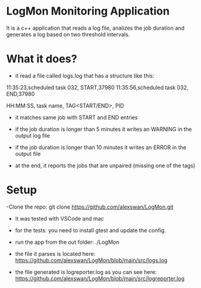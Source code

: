 # LogMon Monitoring Application


It is a c++ application that reads a log file, analizes the job duration and generates a log based on two threshold intervals.

# What it does?
- it read a file called logs.log that has a structure like this:

11:35:23,scheduled task 032, START,37980
11:35:56,scheduled task 032, END,37980

HH:MM:SS, task name, TAG<START/END>, PID

- it matches same job with START and END entries
- if the job duration is longer than 5 minutes it writes an WARNING in the output log file
- if the job duration is longer than 10 minutes it writes an ERROR in the output file

- at the end, it reports the jobs that are unpaired (missing one of the tags)


# Setup
-Clone the repo:
git clone https://github.com/alexswan/LogMon.git

- it was tested with VSCode and mac
- for the tests: you need to install gtest and update the config.

- run the app from the out folder:
    ./LogMon

- the file it parses is located here:
https://github.com/alexswan/LogMon/blob/main/src/logs.log


- the file generated is logreporter.log as you can see here:
https://github.com/alexswan/LogMon/blob/main/src/logreporter.log






